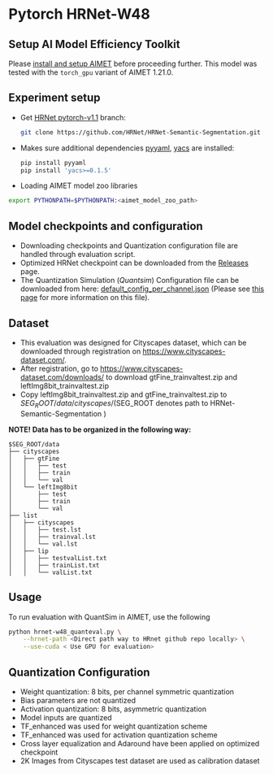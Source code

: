 # Pytorch HRNet-W48

## Setup AI Model Efficiency Toolkit
Please [install and setup AIMET](https://github.com/quic/aimet/blob/release-aimet-1.21/packaging/install.md) before proceeding further.
This model was tested with the `torch_gpu` variant of AIMET 1.21.0.

## Experiment setup
- Get [HRNet pytorch-v1.1](https://github.com/HRNet/HRNet-Semantic-Segmentation/blob/pytorch-v1.1) branch:
  ```bash
  git clone https://github.com/HRNet/HRNet-Semantic-Segmentation.git -b pytorch-v1.1
  ```
- Makes sure additional dependencies [pyyaml](https://pyyaml.org/), [yacs](https://github.com/rbgirshick/yacs) are installed: 
  ```bash
  pip install pyyaml
  pip install 'yacs>=0.1.5'
  ```
- Loading AIMET model zoo libraries 
```bash 
export PYTHONPATH=$PYTHONPATH:<aimet_model_zoo_path>
```

## Model checkpoints and configuration
- Downloading checkpoints and Quantization configuration file are handled through evaluation script. 
- Optimized HRNet checkpoint can be downloaded from the [Releases](/../../releases) page.
- The Quantization Simulation (*Quantsim*) Configuration file can be downloaded from here: [default_config_per_channel.json](https://github.com/quic/aimet/blob/17bcc525d6188f177837bbb789ccf55a81f6a1b5/TrainingExtensions/common/src/python/aimet_common/quantsim_config/default_config_per_channel.json) (Please see [this page](https://quic.github.io/aimet-pages/releases/1.21.0/user_guide/quantization_configuration.html) for more information on this file).

## Dataset
- This evaluation was designed for Cityscapes dataset, which can be downloaded through registration on https://www.cityscapes-dataset.com/. 
- After registration, go to https://www.cityscapes-dataset.com/downloads/ to download gtFine_trainvaltest.zip and leftImg8bit_trainvaltest.zip
- Copy leftImg8bit_trainvaltest.zip and gtFine_trainvaltest.zip to $SEG_ROOT/data/cityscapes/ ($SEG_ROOT denotes path to HRNet-Semantic-Segmentation ) 

<strong> NOTE! Data has to be organized in the following way: </strong>

```
$SEG_ROOT/data
├── cityscapes
│   ├── gtFine
│   │   ├── test
│   │   ├── train
│   │   └── val
│   └── leftImg8bit
│       ├── test
│       ├── train
│       └── val
├── list
│   ├── cityscapes
│   │   ├── test.lst
│   │   ├── trainval.lst
│   │   └── val.lst
│   ├── lip
│   │   ├── testvalList.txt
│   │   ├── trainList.txt
│   │   └── valList.txt
```

## Usage 
To run evaluation with QuantSim in AIMET, use the following  
```bash
python hrnet-w48_quanteval.py \
	--hrnet-path <Direct path way to HRnet github repo locally> \
	--use-cuda < Use GPU for evaluation>

```

## Quantization Configuration
- Weight quantization: 8 bits, per channel symmetric quantization
- Bias parameters are not quantized
- Activation quantization: 8 bits, asymmetric quantization
- Model inputs are quantized
- TF_enhanced was used for weight quantization scheme
- TF_enhanced was used for activation quantization scheme
- Cross layer equalization and Adaround have been applied on optimized checkpoint
- 2K Images from Cityscapes test dataset are used as calibration dataset

